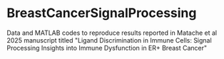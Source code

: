 # BreastCancerSignalProcessing
Data and MATLAB codes to reproduce results reported in Matache et al 2025 manuscript titled "Ligand Discrimination in Immune Cells: Signal Processing Insights into Immune Dysfunction in ER+ Breast Cancer" 
